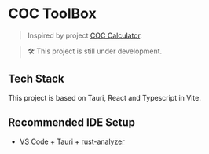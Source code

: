 # COC ToolBox
> Inspired by project [COC Calculator](https://www.cocservice.top/p/295).

> 🛠️ This project is still under development.

## Tech Stack

This project is based on Tauri, React and Typescript in Vite.

## Recommended IDE Setup

- [VS Code](https://code.visualstudio.com/) + [Tauri](https://marketplace.visualstudio.com/items?itemName=tauri-apps.tauri-vscode) + [rust-analyzer](https://marketplace.visualstudio.com/items?itemName=rust-lang.rust-analyzer)
